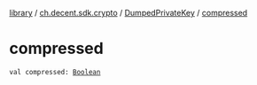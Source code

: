 [library](../../index.md) / [ch.decent.sdk.crypto](../index.md) / [DumpedPrivateKey](index.md) / [compressed](./compressed.md)

# compressed

`val compressed: `[`Boolean`](https://kotlinlang.org/api/latest/jvm/stdlib/kotlin/-boolean/index.html)